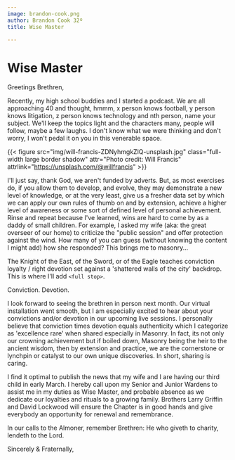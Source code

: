 ```yaml
---
image: brandon-cook.png
author: Brandon Cook 32º
title: Wise Master

---
```


# Wise Master

Greetings Brethren,

Recently, my high school buddies and I started a podcast. We are all approaching 40 and thought, hmmm, x person knows football, y person knows litigation, z person knows technology and nth person, name your subject. We'll keep the topics light and the characters many, people will follow, maybe a few laughs. I don't know what we were thinking and don't worry, I won't pedal it on you in this venerable space.

{{< figure src="img/will-francis-ZDNyhmgkZlQ-unsplash.jpg" class="full-width large border shadow" attr="Photo credit: Will Francis" attrlink="https://unsplash.com/@willfrancis" >}}

I'll just say, thank God, we aren't funded by adverts. But, as most exercises do, if you allow them to develop, and evolve, they may demonstrate a new level of knowledge, or at the very least, give us a fresher data set by which we can apply our own rules of thumb on and by extension, achieve a higher level of awareness or some sort of defined level of personal achievement. Rinse and repeat because I've learned, wins are hard to come by as a daddy of small children. For example, I asked my wife (aka: the great overseer of our home) to criticize the "public session" and offer protection against the wind. How many of you can guess (without knowing the content I might add) how she responded? This brings me to masonry...

The Knight of the East, of the Sword, or of the Eagle teaches conviction loyalty / right devotion set against a 'shattered walls of the city' backdrop. This is where I'll add `<full stop>`.

Conviction. Devotion.

I look forward to seeing the brethren in person next month. Our virtual installation went smooth, but I am especially excited to hear about your convictions and/or devotion in our upcoming live sessions. I personally believe that conviction times devotion equals authenticity which I categorize as 'excellence rare' when shared especially in Masonry. In fact, its not only our crowning achievement but if boiled down, Masonry being the heir to the ancient wisdom, then by extension and practice, we are the cornerstone or lynchpin or catalyst to our own unique discoveries. In short, sharing is caring.

I find it optimal to publish the news that my wife and I are having our third child in early March. I hereby call upon my Senior and Junior Wardens to assist me in my duties as Wise Master, and probable absence as we dedicate our loyalties and rituals to a growing family. Brothers Larry Griffin and David Lockwood will ensure the Chapter is in good hands and give everybody an opportunity for renewal and remembrance.

In our calls to the Almoner, remember Brethren: He who giveth to charity, lendeth to the Lord.

Sincerely & Fraternally,